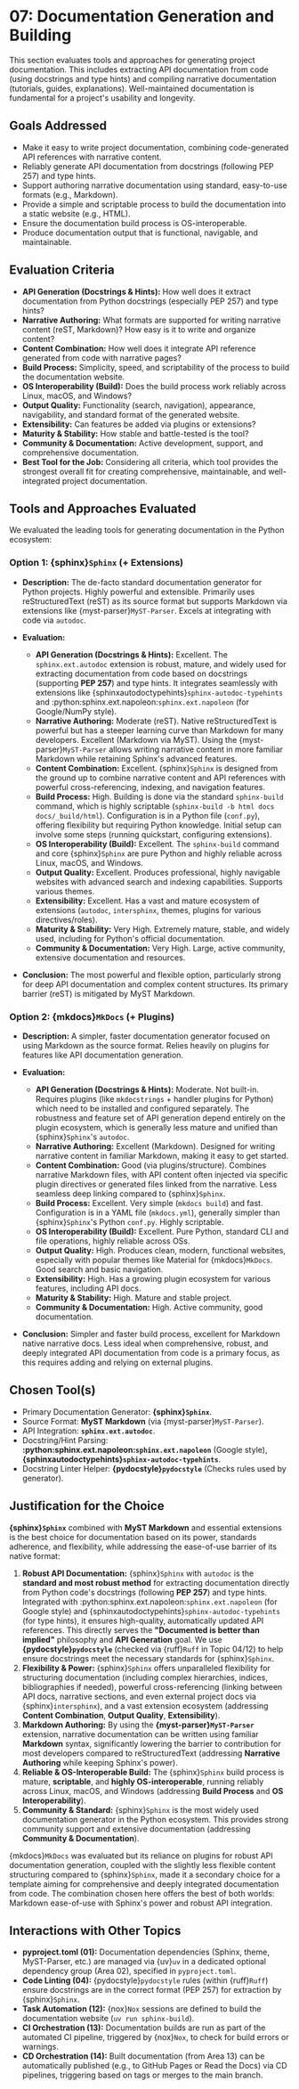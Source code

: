 # 07: Documentation Generation and Building

This section evaluates tools and approaches for generating project documentation. This includes extracting API documentation from code (using docstrings and type hints) and compiling narrative documentation (tutorials, guides, explanations). Well-maintained documentation is fundamental for a project's usability and longevity.

## Goals Addressed

- Make it easy to write project documentation, combining code-generated API references with narrative content.
- Reliably generate API documentation from docstrings (following PEP 257) and type hints.
- Support authoring narrative documentation using standard, easy-to-use formats (e.g., Markdown).
- Provide a simple and scriptable process to build the documentation into a static website (e.g., HTML).
- Ensure the documentation build process is OS-interoperable.
- Produce documentation output that is functional, navigable, and maintainable.

## Evaluation Criteria

- **API Generation (Docstrings & Hints):** How well does it extract documentation from Python docstrings (especially PEP 257) and type hints?
- **Narrative Authoring:** What formats are supported for writing narrative content (reST, Markdown)? How easy is it to write and organize content?
- **Content Combination:** How well does it integrate API reference generated from code with narrative pages?
- **Build Process:** Simplicity, speed, and scriptability of the process to build the documentation website.
- **OS Interoperability (Build):** Does the build process work reliably across Linux, macOS, and Windows?
- **Output Quality:** Functionality (search, navigation), appearance, navigability, and standard format of the generated website.
- **Extensibility:** Can features be added via plugins or extensions?
- **Maturity & Stability:** How stable and battle-tested is the tool?
- **Community & Documentation:** Active development, support, and comprehensive documentation.
- **Best Tool for the Job:** Considering all criteria, which tool provides the strongest overall fit for creating comprehensive, maintainable, and well-integrated project documentation.

## Tools and Approaches Evaluated

We evaluated the leading tools for generating documentation in the Python ecosystem:

### Option 1: {sphinx}`Sphinx` (+ Extensions)

- **Description:** The de-facto standard documentation generator for Python projects. Highly powerful and extensible. Primarily uses reStructuredText (reST) as its source format but supports Markdown via extensions like {myst-parser}`MyST-Parser`. Excels at integrating with code via `autodoc`.
- **Evaluation:**

  - **API Generation (Docstrings & Hints):** Excellent. The `sphinx.ext.autodoc` extension is robust, mature, and widely used for extracting documentation from code based on docstrings (supporting **PEP 257**) and type hints. It integrates seamlessly with extensions like {sphinxautodoctypehints}`sphinx-autodoc-typehints` and :python:sphinx.ext.napoleon:`sphinx.ext.napoleon` (for Google/NumPy style).
  - **Narrative Authoring:** Moderate (reST). Native reStructuredText is powerful but has a steeper learning curve than Markdown for many developers. Excellent (Markdown via MyST). Using the {myst-parser}`MyST-Parser` allows writing narrative content in more familiar Markdown while retaining Sphinx's advanced features.
  - **Content Combination:** Excellent. {sphinx}`Sphinx` is designed from the ground up to combine narrative content and API references with powerful cross-referencing, indexing, and navigation features.
  - **Build Process:** High. Building is done via the standard `sphinx-build` command, which is highly scriptable (`sphinx-build -b html docs docs/_build/html`). Configuration is in a Python file (`conf.py`), offering flexibility but requiring Python knowledge. Initial setup can involve some steps (running quickstart, configuring extensions).
  - **OS Interoperability (Build):** Excellent. The `sphinx-build` command and core {sphinx}`Sphinx` are pure Python and highly reliable across Linux, macOS, and Windows.
  - **Output Quality:** Excellent. Produces professional, highly navigable websites with advanced search and indexing capabilities. Supports various themes.
  - **Extensibility:** Excellent. Has a vast and mature ecosystem of extensions (`autodoc`, `intersphinx`, themes, plugins for various directives/roles).
  - **Maturity & Stability:** Very High. Extremely mature, stable, and widely used, including for Python's official documentation.
  - **Community & Documentation:** Very High. Large, active community, extensive documentation and resources.

- **Conclusion:** The most powerful and flexible option, particularly strong for deep API documentation and complex content structures. Its primary barrier (reST) is mitigated by MyST Markdown.

### Option 2: {mkdocs}`MkDocs` (+ Plugins)

- **Description:** A simpler, faster documentation generator focused on using Markdown as the source format. Relies heavily on plugins for features like API documentation generation.
- **Evaluation:**

  - **API Generation (Docstrings & Hints):** Moderate. Not built-in. Requires plugins (like `mkdocstrings` + handler plugins for Python) which need to be installed and configured separately. The robustness and feature set of API generation depend entirely on the plugin ecosystem, which is generally less mature and unified than {sphinx}`Sphinx`'s `autodoc`.
  - **Narrative Authoring:** Excellent (Markdown). Designed for writing narrative content in familiar Markdown, making it easy to get started.
  - **Content Combination:** Good (via plugins/structure). Combines narrative Markdown files, with API content often injected via specific plugin directives or generated files linked from the narrative. Less seamless deep linking compared to {sphinx}`Sphinx`.
  - **Build Process:** Excellent. Very simple (`mkdocs build`) and fast. Configuration is in a YAML file (`mkdocs.yml`), generally simpler than {sphinx}`Sphinx`'s Python `conf.py`. Highly scriptable.
  - **OS Interoperability (Build):** Excellent. Pure Python, standard CLI and file operations, highly reliable across OSs.
  - **Output Quality:** High. Produces clean, modern, functional websites, especially with popular themes like Material for {mkdocs}`MkDocs`. Good search and basic navigation.
  - **Extensibility:** High. Has a growing plugin ecosystem for various features, including API docs.
  - **Maturity & Stability:** High. Mature and stable project.
  - **Community & Documentation:** High. Active community, good documentation.

- **Conclusion:** Simpler and faster build process, excellent for Markdown native narrative docs. Less ideal when comprehensive, robust, and deeply integrated API documentation from code is a primary focus, as this requires adding and relying on external plugins.

## Chosen Tool(s)

- Primary Documentation Generator: **{sphinx}`Sphinx`**.
- Source Format: **MyST Markdown** (via {myst-parser}`MyST-Parser`).
- API Integration: **`sphinx.ext.autodoc`**.
- Docstring/Hint Parsing: **:python:sphinx.ext.napoleon:`sphinx.ext.napoleon`** (Google style), **{sphinxautodoctypehints}`sphinx-autodoc-typehints`**.
- Docstring Linter Helper: **{pydocstyle}`pydocstyle`** (Checks rules used by generator).

## Justification for the Choice

**{sphinx}`Sphinx`** combined with **MyST Markdown** and essential extensions is the best choice for documentation based on its power, standards adherence, and flexibility, while addressing the ease-of-use barrier of its native format:

1.  **Robust API Documentation:** {sphinx}`Sphinx` with `autodoc` is the **standard and most robust method** for extracting documentation directly from Python code's docstrings (following **PEP 257**) and type hints. Integrated with :python:sphinx.ext.napoleon:`sphinx.ext.napoleon` (for Google style) and {sphinxautodoctypehints}`sphinx-autodoc-typehints` (for type hints), it ensures high-quality, automatically updated API references. This directly serves the **"Documented is better than implied"** philosophy and **API Generation** goal. We use **{pydocstyle}`pydocstyle`** (checked via {ruff}`Ruff` in Topic 04/12) to help ensure docstrings meet the necessary standards for {sphinx}`Sphinx`.
2.  **Flexibility & Power:** {sphinx}`Sphinx` offers unparalleled flexibility for structuring documentation (including complex hierarchies, indices, bibliographies if needed), powerful cross-referencing (linking between API docs, narrative sections, and even external project docs via {sphinx}`intersphinx`), and a vast extension ecosystem (addressing **Content Combination**, **Output Quality**, **Extensibility**).
3.  **Markdown Authoring:** By using the **{myst-parser}`MyST-Parser`** extension, narrative documentation can be written using familiar **Markdown** syntax, significantly lowering the barrier to contribution for most developers compared to reStructuredText (addressing **Narrative Authoring** while keeping Sphinx's power).
4.  **Reliable & OS-Interoperable Build:** The {sphinx}`Sphinx` build process is mature, **scriptable**, and **highly OS-interoperable**, running reliably across Linux, macOS, and Windows (addressing **Build Process** and **OS Interoperability**).
5.  **Community & Standard:** {sphinx}`Sphinx` is the most widely used documentation generator in the Python ecosystem. This provides strong community support and extensive documentation (addressing **Community & Documentation**).

{mkdocs}`MkDocs` was evaluated but its reliance on plugins for robust API documentation generation, coupled with the slightly less flexible content structuring compared to {sphinx}`Sphinx`, made it a secondary choice for a template aiming for comprehensive and deeply integrated documentation from code. The combination chosen here offers the best of both worlds: Markdown ease-of-use with Sphinx's power and robust API integration.

## Interactions with Other Topics

- **pyproject.toml (01):** Documentation dependencies (Sphinx, theme, MyST-Parser, etc.) are managed via {uv}`uv` in a dedicated optional dependency group (Area 02), specified in `pyproject.toml`.
- **Code Linting (04):** {pydocstyle}`pydocstyle` rules (within {ruff}`Ruff`) ensure docstrings are in the correct format (PEP 257) for extraction by {sphinx}`Sphinx`.
- **Task Automation (12):** {nox}`Nox` sessions are defined to build the documentation website (`uv run sphinx-build`).
- **CI Orchestration (13):** Documentation builds are run as part of the automated CI pipeline, triggered by {nox}`Nox`, to check for build errors or warnings.
- **CD Orchestration (14):** Built documentation (from Area 13) can be automatically published (e.g., to GitHub Pages or Read the Docs) via CD pipelines, triggering based on tags or merges to the main branch.
